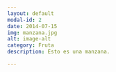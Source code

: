 ```yaml
---
layout: default
modal-id: 2
date: 2014-07-15
img: manzana.jpg
alt: image-alt
category: Fruta
description: Esto es una manzana.

---
```

